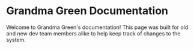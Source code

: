 # Grandma Green Documentation

Welcome to Grandma Green's documentation! This page was built for old and new dev team members alike to help keep track of changes to the system.
